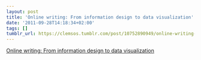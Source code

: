 ```yaml
---
layout: post
title: 'Online writing: From information design to data visualization'
date: '2011-09-28T14:18:34+02:00'
tags: []
tumblr_url: https://clemsos.tumblr.com/post/10752890949/online-writing-from-information-design-to-data
---
```

[Online writing: From information design to data visualization](http://www.clemsos.com/2011/09/online-writing-from-information-design-to-data-visualization/)  
